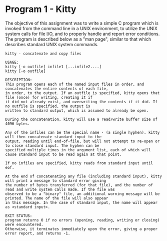# Program 1 - Kitty

The objective of this assignment was to write a simple C program which is invoked from the command line in a UNIX environment, to utilize the UNIX system calls 
for file I/O, and to properly handle and report error conditions. The program is described below as a "man page", similar to that which describes standard UNIX 
system commands. 

```
kitty - concatenate and copy files 

USAGE:
kitty [-o outfile] infile1 [...infile2....] 
kitty [-o outfile]

DESCRIPTION:
This program opens each of the named input files in order, and concatenates the entire contents of each file, 
in order, to the output. If an outfile is specified, kitty opens that file (once) for writing, creating it if 
it did not already exist, and overwriting the contents if it did. If no outfile is specified, the output is 
written to standard output, which is assumed to already be open.

During the concatenation, kitty will use a read/write buffer size of 4096 bytes.

Any of the infiles can be the special name - (a single hyphen). kitty will then concatenate standard input to the 
output, reading until end-of-file, but will not attempt to re-open or to close standard input. The hyphen can be 
specified multiple times in the argument list, each of which will cause standard input to be read again at that point.

If no infiles are specified, kitty reads from standard input until eof.

At the end of concatenating any file (including standard input), kitty will print a message to standard error giving 
the number of bytes transferred (for that file), and the number of read and write system calls made. If the file was 
observed to be a "binary" file, an additional warning message will be printed. The name of the file will also appear 
in this message. In the case of standard input, the name will appear as <standard input>.

EXIT STATUS:
program returns 0 if no errors (opening, reading, writing or closing) were encountered.
Otherwise, it terminates immediately upon the error, giving a proper error report, and returns -1.
```
